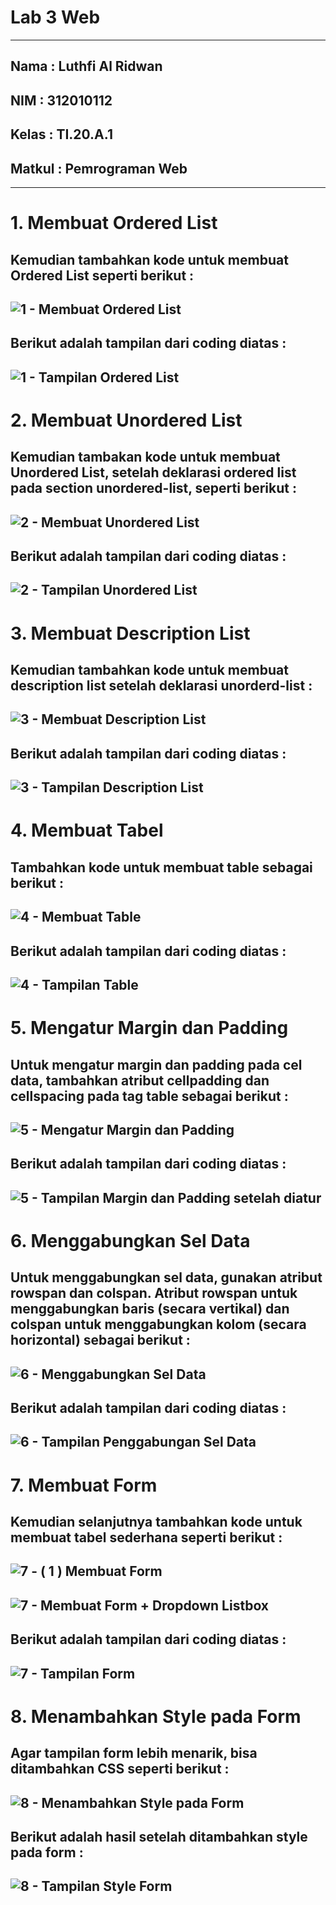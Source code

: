 # Lab 3 Web
---------------
## Nama   : Luthfi Al Ridwan
## NIM    : 312010112
## Kelas  : TI.20.A.1
## Matkul : Pemrograman Web
----------
# 1. Membuat Ordered List
Kemudian tambahkan kode untuk membuat Ordered List seperti berikut :
----------
![1 - Membuat Ordered List](https://user-images.githubusercontent.com/73066008/160587229-b69f4560-3cfa-4d37-af28-e5f06f79a97d.png)
----------
Berikut adalah tampilan dari coding diatas :
----------
![1 - Tampilan Ordered List](https://user-images.githubusercontent.com/73066008/160587265-f4f4d78b-896d-42aa-995e-627774e6c183.png)
---------------
# 2. Membuat Unordered List
Kemudian tambakan kode untuk membuat Unordered List, setelah deklarasi ordered list pada
section unordered-list, seperti berikut :
----------
![2 - Membuat Unordered List](https://user-images.githubusercontent.com/73066008/160587311-f5b8dac7-596f-4d5b-ac1d-e6bec2e90f41.png)
----------
Berikut adalah tampilan dari coding diatas :
----------
![2 - Tampilan Unordered List](https://user-images.githubusercontent.com/73066008/160587398-cfdcb3bf-f2f6-477a-82a6-fd71e0f07d4d.png)
----------
# 3. Membuat Description List
Kemudian tambahkan kode untuk membuat description list setelah deklarasi unorderd-list :
----------
![3 - Membuat Description List](https://user-images.githubusercontent.com/73066008/160590833-dc25dedc-ba44-4c74-a8a5-bd924e066174.png)
----------
Berikut adalah tampilan dari coding diatas :
----------
![3 - Tampilan Description List](https://user-images.githubusercontent.com/73066008/160590869-d16c96db-4928-469c-bae9-06e1f0fd15f0.png)
----------
# 4. Membuat Tabel
Tambahkan kode untuk membuat table sebagai berikut :
----------
![4 - Membuat Table](https://user-images.githubusercontent.com/73066008/160661118-69ae9742-97e2-4785-ba73-77f5b0cc343c.png)
----------
Berikut adalah tampilan dari coding diatas :
----------
![4 - Tampilan Table](https://user-images.githubusercontent.com/73066008/160661162-bb37b1bd-7137-455c-a045-9a33a6b7c96d.png)
----------
# 5. Mengatur Margin dan Padding
Untuk mengatur margin dan padding pada cel data, tambahkan atribut cellpadding dan cellspacing pada tag table sebagai berikut :
----------
![5 - Mengatur Margin dan Padding](https://user-images.githubusercontent.com/73066008/160669279-e32a3400-35c2-4935-987a-6c0ad6c19cb6.png)
----------
Berikut adalah tampilan dari coding diatas :
----------
![5 - Tampilan Margin dan Padding setelah diatur](https://user-images.githubusercontent.com/73066008/160669322-3fbd8cf3-3d3d-4f11-8f8a-1be2978292fe.png)
----------
# 6. Menggabungkan Sel Data
Untuk menggabungkan sel data, gunakan atribut rowspan dan colspan. Atribut rowspan untuk menggabungkan baris (secara vertikal) dan colspan untuk menggabungkan kolom (secara horizontal) sebagai berikut :
----------
![6 - Menggabungkan Sel Data](https://user-images.githubusercontent.com/73066008/160669349-ad8acc05-fe90-43e5-9c50-5c8d60cf50ce.png)
----------
Berikut adalah tampilan dari coding diatas :
----------
![6 - Tampilan Penggabungan Sel Data](https://user-images.githubusercontent.com/73066008/160669399-b2066d21-3210-4fc8-9da4-f4b99b328913.png)
----------
# 7. Membuat Form
Kemudian selanjutnya tambahkan kode untuk membuat tabel sederhana seperti berikut :
----------
![7 - ( 1 ) Membuat Form](https://user-images.githubusercontent.com/73066008/160739538-b0b3d121-4b84-46f0-b1dc-f107f9776521.png)
----------
![7 - Membuat Form + Dropdown   Listbox](https://user-images.githubusercontent.com/73066008/160739638-57c7f97c-4af1-4b2a-b956-07da526687ea.png)
----------
Berikut adalah tampilan dari coding diatas :
----------
![7 - Tampilan Form](https://user-images.githubusercontent.com/73066008/160739665-01d99b4c-353a-4923-8a3c-15709b986665.png)
----------
# 8. Menambahkan Style pada Form
Agar tampilan form lebih menarik, bisa ditambahkan CSS seperti berikut :
----------
![8 - Menambahkan Style pada Form](https://user-images.githubusercontent.com/73066008/160742351-7cd7ef00-eb38-43d9-9e95-6189aeb523fb.png)
----------
Berikut adalah hasil setelah ditambahkan style pada form :
----------
![8 - Tampilan Style Form](https://user-images.githubusercontent.com/73066008/160742368-0c4e8ab9-9a84-47a5-855d-1ceb93c4fd5d.png)
----------
